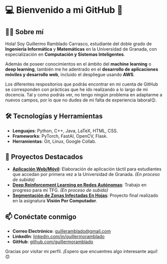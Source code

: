 # 💻 Bienvenido a mi GitHub 👋

## 👨‍🎓 Sobre mí  
Hola! Soy Guillermo Ramblado Carrasco, estudiante del doble grado de **Ingeniería Informática** y **Matemáticas** en la Universidad de Granada, con especialización en **Computación y Sistemas Inteligentes**. 

Además de poseer conocimientos en el ámbito del **machine learning** o **deep learning**, 
también me he adentrado en el **desarrollo de aplicaciones móviles y desarrollo web**, incluido el despliegue usando **AWS**.

Los diferentes respositorios que podrás encontrar en mi cuenta de GitHub se corresponden con prácticas que he ido realizando a lo largo de mi docencia. Tal y como podrás ver, no tengo ningún problema en adaptarme a nuevos campos, por lo que no dudes de mi falta de experiencia laboral😉.

## 🛠️ Tecnologías y Herramientas  
- **Lenguajes**: Python, C++, Java, LaTeX, HTML, CSS. 
- **Frameworks**: PyTorch, FastAI, OpenCV, Flask.  
- **Herramientas**: Git, Linux, Google Collab.  

## 🌱 Proyectos Destacados  
- **[Aplicación Web/Móvil](#)**: Elaboración de aplicación táctil para estudiantes que accedan por primera vez a la Universidad de Granada. *(En proceso de subida)*
- **[Deep Reinforcement Learning en Redes Autónomas](#)**: Trabajo en progreso para mi TFG. *(En proceso de subida)*
- **[Segmentación de Zonas Infectadas En Hojas](#)**: Proyecto final realizado en la asignatura **Visión Por Computador**.

## 📫 Conéctate conmigo  
- **Correo Electrónico**: [guilleramblado@gmail.com](mailto:tu.email@ejemplo.com)  
- **LinkedIn**: [linkedin.com/in/guillermoramblado](https://www.linkedin.com/in/guillermo-ramblado-50b186236/)  
- **GitHub**: [github.com/guillermoramblado](https://github.com/tuusuario)

Gracias por visitar mi perfil. ¡Espero que encuentres algo interesante aquí! 😊  

<!---
guillermoramblado/guillermoramblado is a ✨ special ✨ repository because its `README.md` (this file) appears on your GitHub profile.
You can click the Preview link to take a look at your changes.
--->
